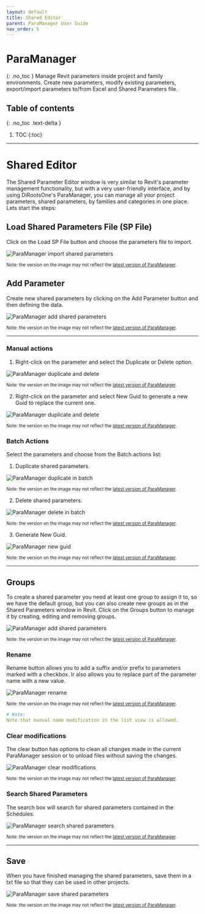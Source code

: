 ```yaml
---
layout: default
title: Shared Editor
parent: ParaManager User Guide
nav_order: 5
---
```


# ParaManager
{: .no_toc }
Manage Revit parameters inside project and family environments. Create new parameters, modify existing parameters, export/import parameters to/from Excel and Shared Parameters file.
## Table of contents
{: .no_toc .text-delta }

1. TOC
{:toc}

---

# Shared Editor

The Shared Parameter Editor window is very similar to Revit's parameter management functionality, but with a very user-friendly interface, and by using DiRootsOne's ParaManager, you can manage all your project parameters, shared parameters, by families and categories in one place. Lets start the steps:

## Load Shared Parameters File (SP File)

Click on the Load SP File button and choose the parameters file to import.

![ParaManager import shared parameters](../../../assets\images\ParaManager\PM-Se-LoadFile.gif)

<sub>Note: the version on the image may not reflect the [latest version of ParaManager](https://diroots.com/revit-plugins/manage-revit-parameters-in-projects-and-families-with-paramanager/).</sub>

## Add Parameter

Create new shared parameters by clicking on the Add Parameter button and then defining the data.

![ParaManager add shared parameters](../../../assets\images\ParaManager\PM-Se-AddParameter.gif)

<sub>Note: the version on the image may not reflect the [latest version of ParaManager](https://diroots.com/revit-plugins/manage-revit-parameters-in-projects-and-families-with-paramanager/).</sub>

---

### Manual actions

1. Right-click on the parameter and select the Duplicate or Delete option.

![ParaManager duplicate and delete](../../../assets\images\ParaManager\PM-Se-ManualDuplicateDelete.gif)

<sub>Note: the version on the image may not reflect the [latest version of ParaManager](https://diroots.com/revit-plugins/manage-revit-parameters-in-projects-and-families-with-paramanager/).</sub>

2. Right-click on the parameter and select New Guid to generate a new Guid to replace the current one.

![ParaManager duplicate and delete](../../../assets\images\ParaManager\PM-Se-ManualGuid.gif)

<sub>Note: the version on the image may not reflect the [latest version of ParaManager](https://diroots.com/revit-plugins/manage-revit-parameters-in-projects-and-families-with-paramanager/).</sub>

### Batch Actions

Select the parameters and choose from the Batch actions list:

1. Duplicate shared parameters.

![ParaManager duplicate in batch](../../../assets\images\ParaManager\PM-Se-BatchDuplicate.gif)

<sub>Note: the version on the image may not reflect the [latest version of ParaManager](https://diroots.com/revit-plugins/manage-revit-parameters-in-projects-and-families-with-paramanager/).</sub>

2. Delete shared parameters.

![ParaManager delete in batch](../../../assets\images\ParaManager\PM-Se-BatchDelete.gif)

<sub>Note: the version on the image may not reflect the [latest version of ParaManager](https://diroots.com/revit-plugins/manage-revit-parameters-in-projects-and-families-with-paramanager/).</sub>

3. Generate New Guid.

![ParaManager new guid](../../../assets\images\ParaManager\PM-Se-GuidBatch.gif)

<sub>Note: the version on the image may not reflect the [latest version of ParaManager](https://diroots.com/revit-plugins/manage-revit-parameters-in-projects-and-families-with-paramanager/).</sub>

---

## Groups

To create a shared parameter you need at least one group to assign it to, so we have the default group, but you can also create new groups as in the Shared Parameters window in Revit.
Click on the Groups button to manage it by creating, editing and removing groups.

![ParaManager add shared parameters](../../../assets\images\ParaManager\PM-Se-Groups.gif)

<sub>Note: the version on the image may not reflect the [latest version of ParaManager](https://diroots.com/revit-plugins/manage-revit-parameters-in-projects-and-families-with-paramanager/).</sub>

### Rename

Rename button allows you to add a suffix and/or prefix to parameters marked with a checkbox. Ir also allows you to replace part of the parameter name with a new value.

![ParaManager rename](../../../assets\images\ParaManager\PM-Se-Rename.gif)

<sub>Note: the version on the image may not reflect the [latest version of ParaManager](https://diroots.com/revit-plugins/manage-revit-parameters-in-projects-and-families-with-paramanager/).</sub>

```yaml
# Note:
Note that manual name modification in the list view is allowed.
```

### Clear modifications

The clear button has options to clean all changes made in the current ParaManager session or to unload files without saving the changes.

![ParaManager clear modifications](../../../assets\images\ParaManager\PM-Se-Clear.gif)

<sub>Note: the version on the image may not reflect the [latest version of ParaManager](https://diroots.com/revit-plugins/manage-revit-parameters-in-projects-and-families-with-paramanager/).</sub>

### Search Shared Parameters

The search box will search for shared parameters contained in the Schedules.

![ParaManager search shared parameters](../../../assets\images\ParaManager\PM-Se-Search.gif)

<sub>Note: the version on the image may not reflect the [latest version of ParaManager](https://diroots.com/revit-plugins/manage-revit-parameters-in-projects-and-families-with-paramanager/).</sub>

---

## Save

When you have finished managing the shared parameters, save them in a txt file so that they can be used in other projects.

![ParaManager save shared parameters](../../../assets\images\ParaManager\PM-Se-Save.gif)

<sub>Note: the version on the image may not reflect the [latest version of ParaManager](https://diroots.com/revit-plugins/manage-revit-parameters-in-projects-and-families-with-paramanager/).</sub>